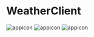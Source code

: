 # WeatherClient

<img src="https://raw.githubusercontent.com/aleksandrmoshorovskyi/WeatherClient/blob/main/Main.png" alt="appicon"/>
<img src="https://raw.githubusercontent.com/aleksandrmoshorovskyi/WeatherClient/blob/main/Main2.png" alt="appicon"/>
<img src="https://raw.githubusercontent.com/aleksandrmoshorovskyi/WeatherClient/blob/main/Settings.png" alt="appicon"/>
